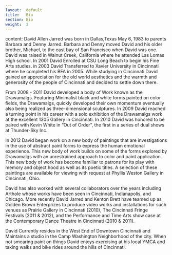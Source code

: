 ```yaml
---
layout:  default
title:   Bio
section: Bio
weight:  2
---
```


content: 
David Allen Jarred was born in Dallas,Texas May 6, 1983 to parents Barbara and Denny Jarred. Barbara and Denny moved David and his older brother, Michael, to the east bay of San Francisco when David was one. David was raised in Walnut Creek, California where he attended Las Lomas High school. In 2001 David Enrolled at CSU Long Beach to begin his Fine Arts studies. in 2003 David Transferred to Xavier University in Cincinnati where he completed his BFA in 2005. While studying in Cincinnati David gained an appreciation for the old world aesthetics and the warmth and generosity of the people of Cincinnati and decided to settle down there.  
	
From 2008 - 2011 David developed a body of Work known as the Drawamalgs. Featuring Minimalist black and white forms painted on color fields, the Drawamalgs, quickly developed their own momentum eventually also being realized as three-dimensional sculptures. In 2009 David reached a turning point in his career with a solo exhibition of the Drawamalgs work at the excellent 1305 Gallery in Cincinnati. In 2010 David was honored to be paired with Kevin White in “Out of Order”, the first in a series of dual shows at Thunder-Sky Inc.  
	
In 2012 David began work on a new body of paintings that are investigations in the use of abstract paint forms to express the human emotional experience. This new body of work builds on some of the forms explored by Drawamalgs with an unrestrained approach to color and paint application. This new body of work has become familiar to patrons for its play with memory and object hood as well as its poetic titles. A selection of these paintings are available for viewing with request at Phyllis Weston Gallery in Cincinnati, Ohio.  
	
David has also worked with several collaborators over the years including Arthole whose works have been seen in Cincinnati, Indianapolis, and Chicago. More recently David Jarred and Kenton Brett have teamed up as Golden Brown Enterprizes to produce video works and installations for such venues as Prairie Gallery in Cincinnati (2010), The Cincinnati Fringe Festivals (2011 & 2012), and the Performance and Time Arts show case at the Contemporary Dance Theatre in Cincinnati (2010 & 2011).  
	
David Currently resides in the West End of Downtown Cincinnati and Maintains a studio in the Camp Washington Neighborhood of the city. When not smearing paint on things David enjoys exercising at his local YMCA and taking walks and bike rides around the hills of Cincinnati.